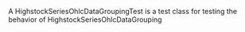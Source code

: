 A HighstockSeriesOhlcDataGroupingTest is a test class for testing the behavior of HighstockSeriesOhlcDataGrouping